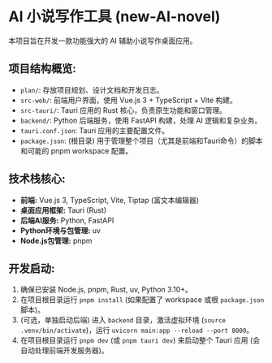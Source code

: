# AI 小说写作工具 (new-AI-novel)

本项目旨在开发一款功能强大的 AI 辅助小说写作桌面应用。

## 项目结构概览:

- `plan/`: 存放项目规划、设计文档和开发日志。
- `src-web/`: 前端用户界面，使用 Vue.js 3 + TypeScript + Vite 构建。
- `src-tauri/`: Tauri 应用的 Rust 核心，负责原生功能和窗口管理。
- `backend/`: Python 后端服务，使用 FastAPI 构建，处理 AI 逻辑和复杂业务。
- `tauri.conf.json`: Tauri 应用的主要配置文件。
- `package.json`: (根目录) 用于管理整个项目（尤其是前端和Tauri命令）的脚本和可能的 pnpm workspace 配置。

## 技术栈核心:

- **前端:** Vue.js 3, TypeScript, Vite, Tiptap (富文本编辑器)
- **桌面应用框架:** Tauri (Rust)
- **后端AI服务:** Python, FastAPI
- **Python环境与包管理:** uv
- **Node.js包管理:** pnpm

## 开发启动:

1.  确保已安装 Node.js, pnpm, Rust, uv, Python 3.10+。
2.  在项目根目录运行 `pnpm install` (如果配置了 workspace 或根 `package.json` 脚本)。
3.  (可选，单独启动后端) 进入 `backend` 目录，激活虚拟环境 (`source .venv/bin/activate`)，运行 `uvicorn main:app --reload --port 8000`。
4.  在项目根目录运行 `pnpm dev` (或 `pnpm tauri dev`) 来启动整个 Tauri 应用 (会自动处理前端开发服务器)。